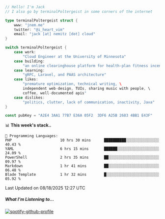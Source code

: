```go
// Hello! I'm Jack
// I also go by terminalPoltergeist in some corners of the internet

type terminalPoltergeist struct {
    www: "jnem.me"
    twitter: "@i_heart_vim"
    email: "jack [at] nemitz [dot] cloud"
}

switch terminalPoltergeist {
    case work:
        "Cloud Engineer at the University of Minnesota"
    case building:
        "an online clearinghouse platform for health-plan fitness incentive programs"
    case learning:
        "gRPC, Laravel, and PAAS architecture"
    case likes:
        "premature optimization, technical writing, \
        independent web-design, TUIs, sharing music with people, \
        coffee, well-documented apis"
    case dislikes:
        "politics, clutter, lack of communication, inactivity, Java"
}

const pubKey = "A2E4 3AA1 77B7 E36A 05F2  3DF6 A25B 2683 4BB1 E43F"
```

<!--START_SECTION:waka-->
📊 **This week's stack..** 

```text
💬 Programming Languages: 
PHP                      10 hrs 30 mins      ██████████░░░░░░░░░░░░░░░   40.43 % 
YAML                     6 hrs 15 mins       ██████░░░░░░░░░░░░░░░░░░░   24.09 % 
PowerShell               2 hrs 35 mins       ██░░░░░░░░░░░░░░░░░░░░░░░   09.97 % 
Markdown                 1 hr 41 mins        ██░░░░░░░░░░░░░░░░░░░░░░░   06.48 % 
Blade Template           1 hr 32 mins        █░░░░░░░░░░░░░░░░░░░░░░░░   05.92 % 
```


 Last Updated on 08/18/2025 12:27 UTC
<!--END_SECTION:waka-->

##### What I'm Listening to...

[![spotify-github-profile](https://jnem.me/listening-item?maxAge=2592000)](https://jnem.me/listening)
